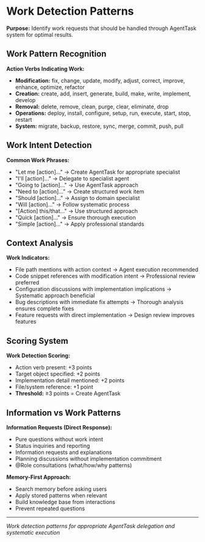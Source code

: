 # Work Detection Patterns

**Purpose:** Identify work requests that should be handled through AgentTask system for optimal results.

## Work Pattern Recognition

**Action Verbs Indicating Work:**
- **Modification:** fix, change, update, modify, adjust, correct, improve, enhance, optimize, refactor
- **Creation:** create, add, insert, generate, build, make, write, implement, develop
- **Removal:** delete, remove, clean, purge, clear, eliminate, drop
- **Operations:** deploy, install, configure, setup, run, execute, start, stop, restart
- **System:** migrate, backup, restore, sync, merge, commit, push, pull

## Work Intent Detection

**Common Work Phrases:**
- "Let me [action]..." → Create AgentTask for appropriate specialist
- "I'll [action]..." → Delegate to specialist agent
- "Going to [action]..." → Use AgentTask approach
- "Need to [action]..." → Create structured work item
- "Should [action]..." → Assign to domain specialist
- "Will [action]..." → Follow systematic process
- "[Action] this/that..." → Use structured approach
- "Quick [action]..." → Ensure thorough execution
- "Simple [action]..." → Apply professional standards

## Context Analysis

**Work Indicators:**
- File path mentions with action context → Agent execution recommended
- Code snippet references with modification intent → Professional review preferred
- Configuration discussions with implementation implications → Systematic approach beneficial
- Bug descriptions with immediate fix attempts → Thorough analysis ensures complete fixes
- Feature requests with direct implementation → Design review improves features

## Scoring System

**Work Detection Scoring:**
- Action verb present: +3 points
- Target object specified: +2 points
- Implementation detail mentioned: +2 points
- File/system reference: +1 point
- **Threshold:** ≥3 points = Create AgentTask

## Information vs Work Patterns

**Information Requests (Direct Response):**
- Pure questions without work intent
- Status inquiries and reporting
- Information requests and explanations
- Planning discussions without implementation commitment
- @Role consultations (what/how/why patterns)

**Memory-First Approach:**
- Search memory before asking users
- Apply stored patterns when relevant
- Build knowledge base from interactions
- Prevent repeated questions

---
*Work detection patterns for appropriate AgentTask delegation and systematic execution*
